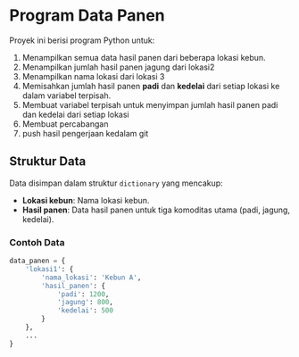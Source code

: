 # Program Data Panen

Proyek ini berisi program Python untuk:
1. Menampilkan semua data hasil panen dari beberapa lokasi kebun.
2. Menampilkan jumlah hasil panen jagung dari lokasi2
3. Menampilkan nama lokasi dari lokasi 3
4. Memisahkan jumlah hasil panen **padi** dan **kedelai** dari setiap lokasi ke dalam variabel terpisah.
5. Membuat variabel terpisah untuk menyimpan jumlah hasil panen padi dan kedelai dari setiap lokasi
6. Membuat percabangan
7. push hasil pengerjaan kedalam git

## Struktur Data
Data disimpan dalam struktur `dictionary` yang mencakup:
- **Lokasi kebun**: Nama lokasi kebun.
- **Hasil panen**: Data hasil panen untuk tiga komoditas utama (padi, jagung, kedelai).

### Contoh Data
```python
data_panen = {
    'lokasi1': {
        'nama_lokasi': 'Kebun A',
        'hasil_panen': {
            'padi': 1200,
            'jagung': 800,
            'kedelai': 500
        }
    },
    ...
}
